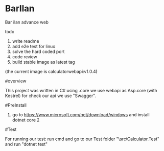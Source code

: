 # BarIlan
Bar ilan advance web 


todo
1. write readme 
2. add e2e test for linux
3. solve the hard coded port 
4. code review 
5. build stable image as latest tag


(the current image is calculatorwebapi:v1.0.4)


#overview

This project was written in C# using .core 
we use webapi as Asp.core (with Kestrel)
for check our api we use "Swagger".

#PreInstall
1) go to https://www.microsoft.com/net/download/windows and install dotnet core 2

#Test

For running our test:
run cmd and go to our Test folder "\src\Calculator.Test" and run "dotnet test"


